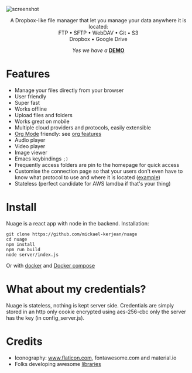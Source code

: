 ![screenshot](https://raw.githubusercontent.com/mickael-kerjean/nuage/master/.assets/img/photo.jpg)

<p align="center">
    A Dropbox-like file manager that let you manage your data anywhere it is located:<br>
    FTP • SFTP • WebDAV • Git • S3 <br>
        Dropbox • Google Drive
</p>
<p align="center">
    <i>Yes we have a</i> <b><a href="https://nuage.kerjean.me">DEMO</a></b>
</p>


# Features
- Manage your files directly from your browser
- User friendly
- Super fast
- Works offline
- Upload files and folders
- Works great on mobile
- Multiple cloud providers and protocols, easily extensible
- [Org Mode](https://orgmode.org/) friendly: see [org features](https://github.com/mickael-kerjean/nuage/wiki/Org-Mode)
- Audio player
- Video player
- Image viewer
- Emacs keybindings `;)`
- Frequently access folders are pin to the homepage for quick access
- Customise the connection page so that your users don't even have to know what protocol to use and where it is located ([example](http://files.kerjean.me))
- Stateless (perfect candidate for AWS lamdba if that's your thing)

# Install
Nuage is a react app with node in the backend. Installation:
```
git clone https://github.com/mickael-kerjean/nuage
cd nuage
npm install
npm run build
node server/index.js
```

Or with [docker](https://hub.docker.com/r/machines/nuage/) and [Docker compose](https://github.com/mickael-kerjean/nuage/blob/master/docker/docker-compose.yml)

# What about my credentials?
Nuage is stateless, nothing is kept server side. Credentials are simply stored in an http only cookie encrypted using aes-256-cbc only the server has the key (in config_server.js).

# Credits
- Iconography: www.flaticon.com, fontawesome.com and material.io
- Folks developing awesome [libraries](https://github.com/mickael-kerjean/nuage/blob/master/package.json)
